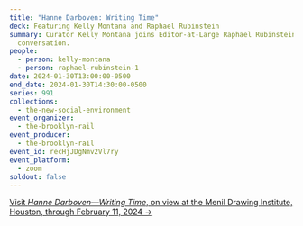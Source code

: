 ```yaml
---
title: "Hanne Darboven: Writing Time"
deck: Featuring Kelly Montana and Raphael Rubinstein
summary: Curator Kelly Montana joins Editor-at-Large Raphael Rubinstein for a
  conversation.
people:
  - person: kelly-montana
  - person: raphael-rubinstein-1
date: 2024-01-30T13:00:00-0500
end_date: 2024-01-30T14:30:00-0500
series: 991
collections:
  - the-new-social-environment
event_organizer:
  - the-brooklyn-rail
event_producer:
  - the-brooklyn-rail
event_id: recHjJDgNmv2Vl7ry
event_platform:
  - zoom
soldout: false
---
```

[V﻿isit *Hanne Darboven—Writing Time*, on view at the Menil Drawing Institute, Houston, through February 11, 2024 →](https://www.menil.org/exhibitions/373-hanne-darboven-writing-time)